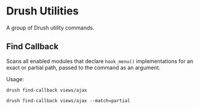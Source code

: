 # Drush Utilities

A group of Drush utility commands.


## Find Callback

Scans all enabled modules that declare `hook_menu()` implementations for an exact or partial path, passed to the command as an argument.

Usage:

    drush find-callback views/ajax

    drush find-callback views/ajax --match=partial
